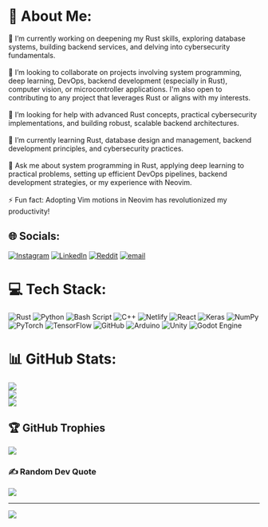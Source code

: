 # 💫 About Me:
🔭 I’m currently working on deepening my Rust skills, exploring database systems, building backend services, and delving into cybersecurity fundamentals.<br><br>👯 I’m looking to collaborate on projects involving system programming, deep learning, DevOps, backend development (especially in Rust), computer vision, or microcontroller applications. I'm also open to contributing to any project that leverages Rust or aligns with my interests.<br><br>🤝 I’m looking for help with advanced Rust concepts, practical cybersecurity implementations, and building robust, scalable backend architectures.<br><br>🌱 I’m currently learning Rust, database design and management, backend development principles, and cybersecurity practices.<br><br>💬 Ask me about system programming in Rust, applying deep learning to practical problems, setting up efficient DevOps pipelines, backend development strategies, or my experience with Neovim.<br><br>⚡ Fun fact: Adopting Vim motions in Neovim has revolutionized my productivity!


## 🌐 Socials:
[![Instagram](https://img.shields.io/badge/Instagram-%23E4405F.svg?logo=Instagram&logoColor=white)](https://instagram.com/fabio_carnavarro) [![LinkedIn](https://img.shields.io/badge/LinkedIn-%230077B5.svg?logo=linkedin&logoColor=white)](https://www.linkedin.com/in/fabio-canavarro-584b232a7/) [![Reddit](https://img.shields.io/badge/Reddit-%23FF4500.svg?logo=Reddit&logoColor=white)](https://reddit.com/user/RedHelioss) [![email](https://img.shields.io/badge/Email-D14836?logo=gmail&logoColor=white)](mailto:fabiocanavarrotoh@gmail.com) 

# 💻 Tech Stack:
![Rust](https://img.shields.io/badge/rust-%23000000.svg?style=flat&logo=rust&logoColor=white) ![Python](https://img.shields.io/badge/python-3670A0?style=flat&logo=python&logoColor=ffdd54) ![Bash Script](https://img.shields.io/badge/bash_script-%23121011.svg?style=flat&logo=gnu-bash&logoColor=white) ![C++](https://img.shields.io/badge/c++-%2300599C.svg?style=flat&logo=c%2B%2B&logoColor=white) ![Netlify](https://img.shields.io/badge/netlify-%23000000.svg?style=flat&logo=netlify&logoColor=#00C7B7) ![React](https://img.shields.io/badge/react-%2320232a.svg?style=flat&logo=react&logoColor=%2361DAFB) ![Keras](https://img.shields.io/badge/Keras-%23D00000.svg?style=flat&logo=Keras&logoColor=white) ![NumPy](https://img.shields.io/badge/numpy-%23013243.svg?style=flat&logo=numpy&logoColor=white) ![PyTorch](https://img.shields.io/badge/PyTorch-%23EE4C2C.svg?style=flat&logo=PyTorch&logoColor=white) ![TensorFlow](https://img.shields.io/badge/TensorFlow-%23FF6F00.svg?style=flat&logo=TensorFlow&logoColor=white) ![GitHub](https://img.shields.io/badge/github-%23121011.svg?style=flat&logo=github&logoColor=white) ![Arduino](https://img.shields.io/badge/-Arduino-00979D?style=flat&logo=Arduino&logoColor=white) ![Unity](https://img.shields.io/badge/unity-%23000000.svg?style=flat&logo=unity&logoColor=white) ![Godot Engine](https://img.shields.io/badge/GODOT-%23FFFFFF.svg?style=flat&logo=godot-engine)
# 📊 GitHub Stats:
![](https://github-readme-stats.vercel.app/api?username=FabioCanavarro&theme=catppuccin_mocha&hide_border=false&include_all_commits=true&count_private=true)<br/>
![](https://nirzak-streak-stats.vercel.app/?user=FabioCanavarro&theme=catppuccin_mocha&hide_border=false)<br/>
![](https://github-readme-stats.vercel.app/api/top-langs/?username=FabioCanavarro&theme=catppuccin_mocha&hide_border=false&include_all_commits=true&count_private=true&layout=compact)

## 🏆 GitHub Trophies
![](https://github-profile-trophy.vercel.app/?username=FabioCanavarro&theme=ocean_dark&no-frame=false&no-bg=true&margin-w=4)

### ✍️ Random Dev Quote
![](https://quotes-github-readme.vercel.app/api?type=vetical&theme=tokyonight)

---
[![](https://visitcount.itsvg.in/api?id=FabioCanavarro&icon=0&color=0)](https://visitcount.itsvg.in)

